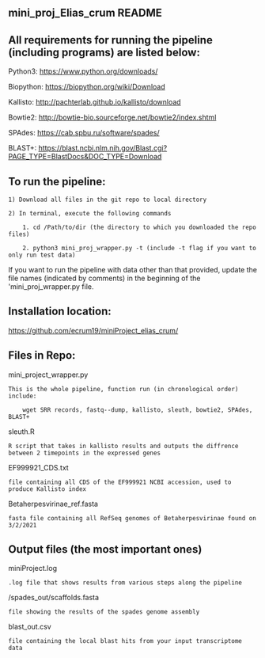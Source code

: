## mini_proj_Elias_crum README

## All requirements for running the pipeline (including programs) are listed below:
  
  Python3: https://www.python.org/downloads/
  
  Biopython: https://biopython.org/wiki/Download
  
  Kallisto: http://pachterlab.github.io/kallisto/download
  
  Bowtie2: http://bowtie-bio.sourceforge.net/bowtie2/index.shtml
  
  SPAdes: https://cab.spbu.ru/software/spades/
  
  BLAST+: https://blast.ncbi.nlm.nih.gov/Blast.cgi?PAGE_TYPE=BlastDocs&DOC_TYPE=Download
  
  
## To run the pipeline:

    1) Download all files in the git repo to local directory
 
    2) In terminal, execute the following commands 
  
        1. cd /Path/to/dir (the directory to which you downloaded the repo files)
  
        2. python3 mini_proj_wrapper.py -t (include -t flag if you want to only run test data)

If you want to run the pipeline with data other than that provided, update the file names (indicated by comments) in the beginning of the 'mini_proj_wrapper.py file.


## Installation location:

  https://github.com/ecrum19/miniProject_elias_crum/


## Files in Repo:

mini_project_wrapper.py

    This is the whole pipeline, function run (in chronological order) include:
    
        wget SRR records, fastq--dump, kallisto, sleuth, bowtie2, SPAdes, BLAST+

sleuth.R

    R script that takes in kallisto results and outputs the diffrence between 2 timepoints in the expressed genes

EF999921_CDS.txt

    file containing all CDS of the EF999921 NCBI accession, used to produce Kallisto index

Betaherpesvirinae_ref.fasta
    
    fasta file containing all RefSeq genomes of Betaherpesvirinae found on 3/2/2021
    
    
## Output files (the most important ones)

miniProject.log

    .log file that shows results from various steps along the pipeline

/spades_out/scaffolds.fasta
    
    file showing the results of the spades genome assembly

blast_out.csv

    file containing the local blast hits from your input transcriptome data
